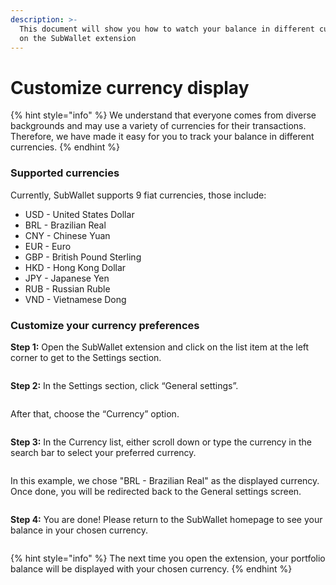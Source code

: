 ```yaml
---
description: >-
  This document will show you how to watch your balance in different currencies
  on the SubWallet extension
---
```


# Customize currency display

{% hint style="info" %}
We understand that everyone comes from diverse backgrounds and may use a variety of currencies for their transactions. Therefore, we have made it easy for you to track your balance in different currencies.
{% endhint %}

### Supported currencies

Currently, SubWallet supports 9 fiat currencies, those include:

* USD - United States Dollar
* BRL - Brazilian Real
* CNY - Chinese Yuan
* EUR - Euro
* GBP - British Pound Sterling
* HKD - Hong Kong Dollar
* JPY - Japanese Yen
* RUB - Russian Ruble
* VND - Vietnamese Dong

### Customize your currency preferences

**Step 1:** Open the SubWallet extension and click on the list item at the left corner to get to the Settings section.

<figure><img src="../../.gitbook/assets/Screenshot_11 (1) (1) (1).png" alt=""><figcaption></figcaption></figure>

**Step 2:** In the Settings section, click “General settings”.&#x20;

<figure><img src="../../.gitbook/assets/Screenshot_12 (1) (1) (1).png" alt=""><figcaption></figcaption></figure>

After that, choose the “Currency” option.

<figure><img src="../../.gitbook/assets/Screenshot_13 (1) (1) (1).png" alt=""><figcaption></figcaption></figure>

**Step 3:** In the Currency list, either scroll down or type the currency in the search bar to select your preferred currency.

<figure><img src="../../.gitbook/assets/Screenshot_14 (1) (1) (1).png" alt=""><figcaption></figcaption></figure>

In this example, we chose "BRL - Brazilian Real" as the displayed currency. Once done, you will be redirected back to the General settings screen.

<figure><img src="../../.gitbook/assets/Screenshot_15 (1) (1) (1).png" alt=""><figcaption></figcaption></figure>

**Step 4:** You are done! Please return to the SubWallet homepage to see your balance in your chosen currency.

<figure><img src="../../.gitbook/assets/Screenshot_16 (2).png" alt=""><figcaption></figcaption></figure>

{% hint style="info" %}
The next time you open the extension, your portfolio balance will be displayed with your chosen currency.
{% endhint %}
